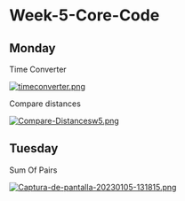 # Week-5-Core-Code

## Monday

Time Converter

[![timeconverter.png](https://i.postimg.cc/qR9ThLds/timeconverter.png)](https://postimg.cc/wycPnDMM)

Compare distances

[![Compare-Distancesw5.png](https://i.postimg.cc/rFR9N92d/Compare-Distancesw5.png)](https://postimg.cc/SJq8yCsq)

## Tuesday

Sum Of Pairs

[![Captura-de-pantalla-20230105-131815.png](https://i.postimg.cc/9XBL2qBX/Captura-de-pantalla-20230105-131815.png)](https://postimg.cc/0rbYdj3h)
